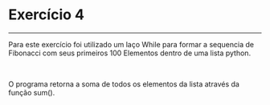 <h1>Exercício 4</h1>

*****

<p>Para este exercício foi utilizado um laço While para formar a sequencia de Fibonacci com seus primeiros 100 Elementos dentro de uma lista python.</p>
<br>
<p>O programa retorna a soma de todos os elementos da lista através da função sum().</p>